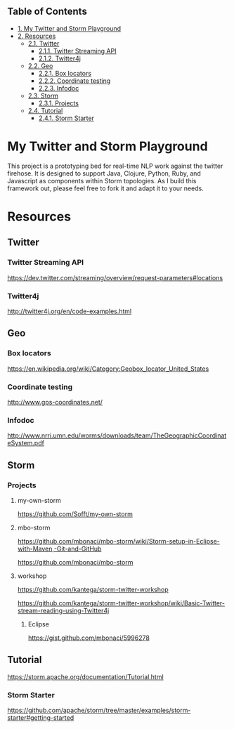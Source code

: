 <div id="table-of-contents">
<h2>Table of Contents</h2>
<div id="text-table-of-contents">
<ul>
<li><a href="#orgheadline1">1. My Twitter and Storm Playground</a></li>
<li><a href="#orgheadline17">2. Resources</a>
<ul>
<li><a href="#orgheadline4">2.1. Twitter</a>
<ul>
<li><a href="#orgheadline2">2.1.1. Twitter Streaming API</a></li>
<li><a href="#orgheadline3">2.1.2. Twitter4j</a></li>
</ul>
</li>
<li><a href="#orgheadline8">2.2. Geo</a>
<ul>
<li><a href="#orgheadline5">2.2.1. Box locators</a></li>
<li><a href="#orgheadline6">2.2.2. Coordinate testing</a></li>
<li><a href="#orgheadline7">2.2.3. Infodoc</a></li>
</ul>
</li>
<li><a href="#orgheadline14">2.3. Storm</a>
<ul>
<li><a href="#orgheadline13">2.3.1. Projects</a></li>
</ul>
</li>
<li><a href="#orgheadline16">2.4. Tutorial</a>
<ul>
<li><a href="#orgheadline15">2.4.1. Storm Starter</a></li>
</ul>
</li>
</ul>
</li>
</ul>
</div>
</div>

# My Twitter and Storm Playground<a id="orgheadline1"></a>

This project is a prototyping bed for real-time NLP work against the
twitter firehose.  It is designed to support Java, Clojure, Python,
Ruby, and Javascript as components within Storm topologies.  As I
build this framework out, please feel free to fork it and adapt it to
your needs.

# Resources<a id="orgheadline17"></a>

## Twitter<a id="orgheadline4"></a>

### Twitter Streaming API<a id="orgheadline2"></a>

<https://dev.twitter.com/streaming/overview/request-parameters#locations>

### Twitter4j<a id="orgheadline3"></a>

<http://twitter4j.org/en/code-examples.html>

## Geo<a id="orgheadline8"></a>

### Box locators<a id="orgheadline5"></a>

<https://en.wikipedia.org/wiki/Category:Geobox_locator_United_States>

### Coordinate testing<a id="orgheadline6"></a>

<http://www.gps-coordinates.net/>

### Infodoc<a id="orgheadline7"></a>

<http://www.nrri.umn.edu/worms/downloads/team/TheGeographicCoordinateSystem.pdf>

## Storm<a id="orgheadline14"></a>

### Projects<a id="orgheadline13"></a>

1.  my-own-storm

    <https://github.com/Sofft/my-own-storm>

2.  mbo-storm

    <https://github.com/mbonaci/mbo-storm/wiki/Storm-setup-in-Eclipse-with-Maven,-Git-and-GitHub>
    
    <https://github.com/mbonaci/mbo-storm>

3.  workshop

    <https://github.com/kantega/storm-twitter-workshop>
    
    <https://github.com/kantega/storm-twitter-workshop/wiki/Basic-Twitter-stream-reading-using-Twitter4j>
    
    1.  Eclipse
    
        <https://gist.github.com/mbonaci/5996278>

## Tutorial<a id="orgheadline16"></a>

<https://storm.apache.org/documentation/Tutorial.html>

### Storm Starter<a id="orgheadline15"></a>

<https://github.com/apache/storm/tree/master/examples/storm-starter#getting-started>